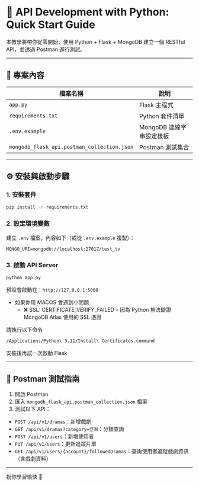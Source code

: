 # 🚀 API Development with Python: Quick Start Guide

本教學將帶你從零開始，使用 Python + Flask + MongoDB 建立一個 RESTful API，並透過 Postman 進行測試。

---

## 📁 專案內容

| 檔案名稱 | 說明 |
|----------|------|
| `app.py` | Flask 主程式 |
| `requirements.txt` | Python 套件清單 |
| `.env.example` | MongoDB 連線字串設定樣板 |
| `mongodb_flask_api.postman_collection.json` | Postman 測試集合 |

---

## ⚙️ 安裝與啟動步驟

### 1. 安裝套件

```bash
pip install -r requirements.txt
```

### 2. 設定環境變數

建立 `.env` 檔案，內容如下（或從 `.env.example` 複製）：

```
MONGO_URI=mongodb://localhost:27017/test_tv
```

### 3. 啟動 API Server

```bash
python app.py
```

預設會啟動在：`http://127.0.0.1:5000`

- 如果你用 MACOS 會遇到小問題
  - ❌ SSL: CERTIFICATE_VERIFY_FAILED – 因為 Python 無法驗證 MongoDB Atlas 使用的 SSL 憑證

請執行以下命令
```bash
/Applications/Python\ 3.11/Install\ Certificates.command
```
安裝後再試一次啟動 Flask


---

## 🧪 Postman 測試指南

1. 開啟 Postman
2. 匯入 `mongodb_flask_api.postman_collection.json` 檔案
3. 測試以下 API：

- `POST /api/v1/dramas`：新增戲劇
- `GET /api/v1/dramas?category=亞洲`：分類查詢
- `POST /api/v1/users`：新增使用者
- `PUT /api/v1/users`：更新追蹤片單
- `GET /api/v1/users/{account}/followedDramas`：查詢使用者追蹤戲劇資訊（含戲劇資料）

---

祝你學習愉快 🙌
